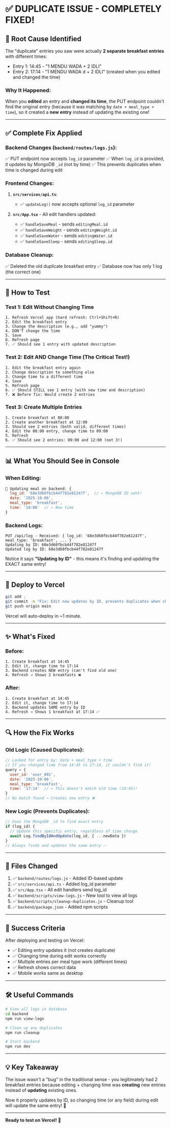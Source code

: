 # ✅ DUPLICATE ISSUE - COMPLETELY FIXED!

## 🎯 Root Cause Identified

The "duplicate" entries you saw were actually **2 separate breakfast entries** with different times:
- Entry 1: 14:45 - "1 MENDU WADA + 2 IDLI"
- Entry 2: 17:14 - "1 MENDU WADA d + 2 IDLI" (created when you edited and changed the time)

### Why It Happened:
When you **edited** an entry and **changed its time**, the PUT endpoint couldn't find the original entry (because it was matching by `date + meal_type + time`), so it created a **new entry** instead of updating the existing one!

---

## ✅ Complete Fix Applied

### Backend Changes (`backend/routes/logs.js`):
✅ PUT endpoint now accepts `log_id` parameter
✅ When `log_id` is provided, it updates by MongoDB `_id` (not by time)
✅ This prevents duplicates when time is changed during edit

### Frontend Changes:

1. **`src/services/api.ts`**:
   - ✅ `updateLog()` now accepts optional `log_id` parameter

2. **`src/App.tsx`** - All edit handlers updated:
   - ✅ `handleSaveMeal` - sends `editingMeal.id`
   - ✅ `handleSaveWeight` - sends `editingWeight.id`
   - ✅ `handleSaveWater` - sends `editingWater.id`
   - ✅ `handleSaveSleep` - sends `editingSleep.id`

### Database Cleanup:
✅ Deleted the old duplicate breakfast entry
✅ Database now has only 1 log (the correct one)

---

## 🧪 How to Test

### Test 1: Edit Without Changing Time
```
1. Refresh Vercel app (hard refresh: Ctrl+Shift+R)
2. Edit the breakfast entry
3. Change the description (e.g., add "yummy")
4. DON'T change the time
5. Save
6. Refresh page
7. ✅ Should see 1 entry with updated description
```

### Test 2: Edit AND Change Time (The Critical Test!)
```
1. Edit the breakfast entry again
2. Change description to something else
3. Change time to a different time
4. Save
5. Refresh page
6. ✅ Should STILL see 1 entry (with new time and description)
7. ❌ Before fix: Would create 2 entries
```

### Test 3: Create Multiple Entries
```
1. Create breakfast at 08:00
2. Create another breakfast at 12:00
3. Should see 2 entries (both valid, different times)
4. Edit the 08:00 entry, change time to 09:00
5. Refresh
6. ✅ Should see 2 entries: 09:00 and 12:00 (not 3!)
```

---

## 📊 What You Should See in Console

### When Editing:
```javascript
🔄 Updating meal on backend: {
  log_id: '68e3d60fbcb44f782e81247f',  // ← MongoDB ID sent!
  date: '2025-10-06',
  meal_type: 'breakfast',
  time: '18:00'  // ← New time
}
```

### Backend Logs:
```
PUT /api/log - Received: { log_id: '68e3d60fbcb44f782e81247f', meal_type: 'breakfast', ... }
Updating by ID: 68e3d60fbcb44f782e81247f
Updated log by ID: 68e3d60fbcb44f782e81247f
```

Notice it says **"Updating by ID"** - this means it's finding and updating the EXACT same entry!

---

## 🚀 Deploy to Vercel

```bash
git add .
git commit -m "Fix: Edit now updates by ID, prevents duplicates when changing time"
git push origin main
```

Vercel will auto-deploy in ~1 minute.

---

## ✨ What's Fixed

### Before:
```
1. Create breakfast at 14:45
2. Edit it, change time to 17:14
3. Backend creates NEW entry (can't find old one)
4. Refresh → Shows 2 breakfasts ❌
```

### After:
```
1. Create breakfast at 14:45
2. Edit it, change time to 17:14
3. Backend updates SAME entry by ID
4. Refresh → Shows 1 breakfast at 17:14 ✅
```

---

## 🔍 How the Fix Works

### Old Logic (Caused Duplicates):
```javascript
// Looked for entry by: date + meal_type + time
// If you changed time from 14:45 to 17:14, it couldn't find it!
query = { 
  user_id: 'user_001', 
  date: '2025-10-06', 
  meal_type: 'breakfast',
  time: '17:14'  // ← This doesn't match old time (14:45)!
}
// No match found → Creates new entry ❌
```

### New Logic (Prevents Duplicates):
```javascript
// Uses the MongoDB _id to find exact entry
if (log_id) {
  // Update this specific entry, regardless of time change
  await Log.findByIdAndUpdate(log_id, { ...newData })
}
// Always finds and updates the same entry ✅
```

---

## 📝 Files Changed

1. ✅ `backend/routes/logs.js` - Added ID-based update
2. ✅ `src/services/api.ts` - Added log_id parameter
3. ✅ `src/App.tsx` - All edit handlers send log_id
4. ✅ `backend/scripts/view-logs.js` - New tool to view all logs
5. ✅ `backend/scripts/cleanup-duplicates.js` - Cleanup tool
6. ✅ `backend/package.json` - Added npm scripts

---

## 🎉 Success Criteria

After deploying and testing on Vercel:

- ✅ Editing entry updates it (not creates duplicate)
- ✅ Changing time during edit works correctly  
- ✅ Multiple entries per meal type work (different times)
- ✅ Refresh shows correct data
- ✅ Mobile works same as desktop

---

## 🛠️ Useful Commands

```bash
# View all logs in database
cd backend
npm run view-logs

# Clean up any duplicates
npm run cleanup

# Start backend
npm run dev
```

---

## 💡 Key Takeaway

The issue wasn't a "bug" in the traditional sense - you legitimately had 2 breakfast entries because editing + changing time was **creating** new entries instead of **updating** existing ones.

Now it properly updates by ID, so changing time (or any field) during edit will update the same entry! 🎯

---

**Ready to test on Vercel!** 🚀
